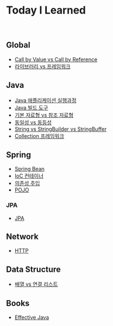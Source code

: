 # Today I Learned

<br>

## Global

- [Call by Value vs Call by Reference](Global/call-by-value-vs-call-by-reference.md)
- [라이브러리 vs 프레임워크](Global/library-vs-framework.md)

## Java

- [Java 애플리케이션 실행과정](Java/java-application-execution-process.md)
- [Java 빌드 도구](Java/build-tools.md)
- [기본 자료형 vs 참조 자료형](Java/primitive-type-vs-reference-type.md)
- [동일성 vs 동등성](Java/identity-vs-equality.md)
- [String vs StringBuilder vs StringBuffer](Java/string-vs-stringbuilder-vs-stringbuffer.md)
- [Collection 프레임워크](Java/collection-framework.md)

## Spring

- [Spring Bean](Spring/spring-bean.md)
- [IoC 컨테이너](Spring/ioc-container.md)
- [의존성 주입](Spring/dependency-injection.md)
- [POJO](Spring/pojo.md)

### JPA

- [JPA](JPA/jpa.md)

## Network

- [HTTP](Network/http.md)

## Data Structure

- [배열 vs 연결 리스트](Datastructure/array-vs-linkedlist.md)

<!-- ## Algorithm -->
<!-- ## Operation System -->
<!-- ## OOP -->

## Books

- [Effective Java](Books/Effective_Java)

